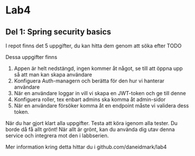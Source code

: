 # Lab4

## Del 1: Spring security basics

I repot finns det 5 uppgifter, du kan hitta dem genom att söka efter TODO

Dessa uppgifter finns
1. Appen är helt nedstängd, ingen kommer åt något, se till att öppna upp så att man kan skapa användare
2. Konfiguera Auth-managern och berätta för den hur vi hanterar användare
3. När en användare loggar in vill vi skapa en JWT-token och ge till denne
4. Konfiguera roller, tex enbart admins ska komma åt admin-sidor
5. När en användare försöker komma åt en endpoint måste vi validera dess token.

När du har gjort klart alla uppgifter. Testa att köra igenom alla tester. Du borde då få allt grönt!
När allt är grönt, kan du använda dig utav denna service och integrera mot den i labbserien.

Mer information kring detta hittar du i github.com/daneidmark/lab4
